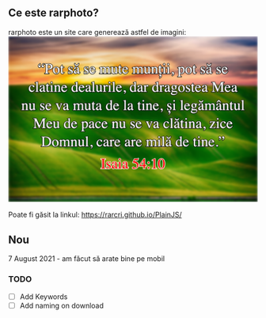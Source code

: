 ## Ce este rarphoto? ##
rarphoto este un site care generează astfel de imagini:
![Imagine generată de rarphoto](https://github.com/rarcri/PlainJS/blob/master/sample.png?raw=true)

Poate fi găsit la linkul: https://rarcri.github.io/PlainJS/

## Nou ##
7 August 2021 - am făcut să arate bine pe mobil



### TODO ###
- [ ] Add Keywords
- [ ] Add naming on download
